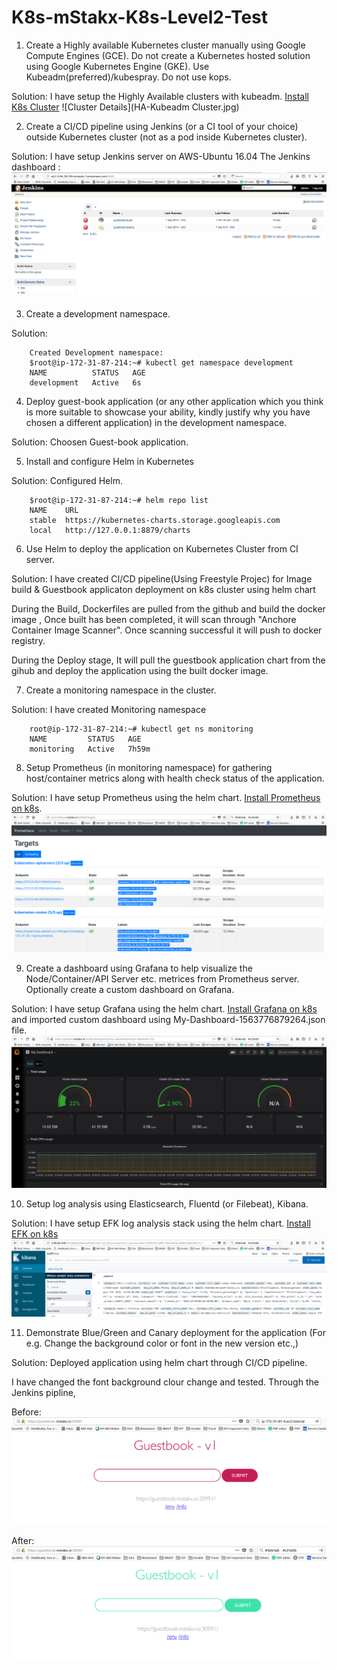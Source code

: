 # K8s-mStakx-K8s-Level2-Test
1.	Create a Highly available Kubernetes cluster manually using Google Compute Engines (GCE). Do not create a Kubernetes hosted solution using Google Kubernetes Engine (GKE). Use Kubeadm(preferred)/kubespray. Do not use kops.

Solution:
I have setup the Highly Available clusters with kubeadm. [Install K8s Cluster](https://github.com/senthil2kumars/K8s-mStakx-Level2-Test/tree/master/k8s-install-Prerequisites)
![Cluster Details](HA-Kubeadm Cluster.jpg)

2.	Create a CI/CD pipeline using Jenkins (or a CI tool of your choice) outside Kubernetes cluster (not as a pod inside Kubernetes cluster).

Solution: I have setup Jenkins server on AWS-Ubuntu 16.04
 The Jenkins dashboard :
 ![Jenkins](Jenkins-dashboard.png)

3.	Create a development namespace.

Solution:
```
    Created Development namespace:
    $root@ip-172-31-87-214:~# kubectl get namespace development
    NAME          STATUS   AGE
    development   Active   6s
```

4.	Deploy guest-book application (or any other application which you think is more suitable to showcase your ability, kindly justify why you have chosen a different application) in the development namespace.

Solution: Choosen Guest-book application.

5.	Install and configure Helm in Kubernetes

Solution: Configured Helm.
```
    $root@ip-172-31-87-214:~# helm repo list
    NAME  	URL                                             
    stable	https://kubernetes-charts.storage.googleapis.com
    local 	http://127.0.0.1:8879/charts                    
```
6.	Use Helm to deploy the application on Kubernetes Cluster from CI server.

Solution:
I have created CI/CD pipeline(Using Freestyle Projec) for Image build & Guestbook applicaton deployment on k8s cluster using helm chart

During the Build, Dockerfiles are pulled from the github and build the docker image , Once built has been completed, it will scan through "Anchore Container Image Scanner". Once scanning successful it will push to docker registry.

During the Deploy stage, It will pull the guestbook application chart from the gihub and deploy the application using the built docker image.

7.	Create a monitoring namespace in the cluster.

Solution: I have created Monitoring namespace
```
    root@ip-172-31-87-214:~# kubectl get ns monitoring
    NAME         STATUS   AGE
    monitoring   Active   7h59m
```
8.	Setup Prometheus (in monitoring namespace) for gathering host/container metrics along with health check status of the application.

Solution:
I have setup Prometheus using the helm chart. [Install Prometheus on k8s](https://github.com/senthil2kumars/K8s-mStakx-Level2-Test/tree/master/prometheus).
![Prometheus Dashboard](Prometheus-Dashboard.png)

9.	Create a dashboard using Grafana to help visualize the Node/Container/API Server etc. metrices from Prometheus server. Optionally create a custom dashboard on Grafana.

Solution:
I have setup Grafana using the helm chart. [Install Grafana on k8s](https://github.com/senthil2kumars/K8s-mStakx-Level2-Test/tree/master/grafana) and imported custom dashboard using My-Dashboard-1563776879264.json file.
![Grafana Dashboard](grafana-dashboard.png)

10.	Setup log analysis using Elasticsearch, Fluentd (or Filebeat), Kibana.

Solution:
I have setup EFK log analysis stack using the helm chart. [Install EFK on k8s](https://github.com/senthil2kumars/K8s-mStakx-Level2-Test/tree/master/elastic-stack)
![EFK Dashboard](EKF-Dashboard.png)

11.	Demonstrate Blue/Green and Canary deployment for the application (For e.g. Change the background color or font in the new version etc.,)

Solution:
 Deployed application using helm chart through CI/CD pipeline.

 I have changed the font background clour change and tested.
 Through the Jenkins pipline, 

Before:
![Guestbook Applicaton before](Guestbook-before.png)

After:
![Guestbook Applicaton After](Guestbook-After.png)
